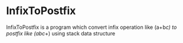 # InfixToPostfix
InfixToPostfix is a program which convert infix operation like (a+b*c) to postfix like (abc*+) using stack data structure
